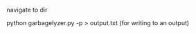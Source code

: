 navigate to dir

python garbagelyzer.py -p <your folder dir>  > output.txt (for writing to an output)

